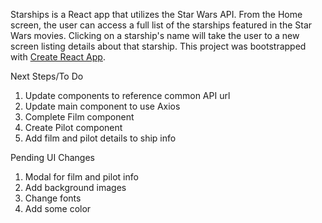 Starships is a React app that utilizes the Star Wars API.
From the Home screen, the user can access a full list of the starships featured in the Star Wars movies.
Clicking on a starship's name will take the user to a new screen listing details about that starship.
This project was bootstrapped with [Create React App](https://github.com/facebook/create-react-app).

Next Steps/To Do
1. Update components to reference common API url
2. Update main component to use Axios
3. Complete Film component
4. Create Pilot component
5. Add film and pilot details to ship info

Pending UI Changes
1. Modal for film and pilot info
2. Add background images
3. Change fonts
4. Add some color

